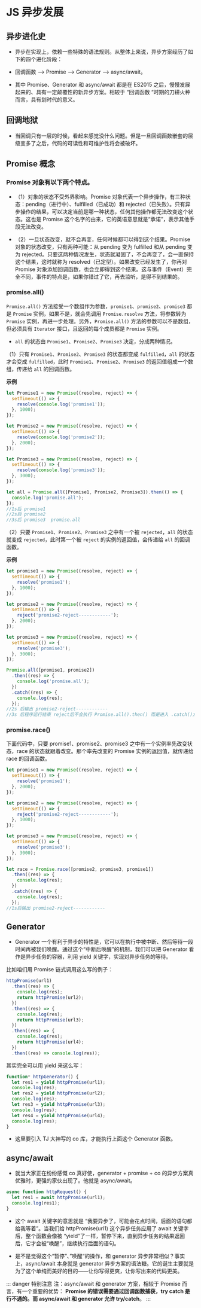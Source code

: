 # JS 异步发展

## 异步进化史

- 异步在实现上，依赖一些特殊的语法规则。从整体上来说，异步方案经历了如下的四个进化阶段：

- 回调函数 —> Promise —> Generator —> async/await。

- 其中 Promise、Generator 和 async/await 都是在 ES2015 之后，慢慢发展起来的、具有一定颠覆性的新异步方案。相较于 “回调函数 “时期的刀耕火种而言，具有划时代的意义。

## 回调地狱

- 当回调只有一层的时候，看起来感觉没什么问题。但是一旦回调函数嵌套的层级变多了之后，代码的可读性和可维护性将会被破坏。

## Promise 概念

### Promise 对象有以下两个特点。

- （1）对象的状态不受外界影响。Promise 对象代表一个异步操作，有三种状态：pending（进行中）、fulfilled（已成功）和 rejected（已失败）。只有异步操作的结果，可以决定当前是哪一种状态，任何其他操作都无法改变这个状态。这也是 Promise 这个名字的由来，它的英语意思就是“承诺”，表示其他手段无法改变。

- （2）一旦状态改变，就不会再变，任何时候都可以得到这个结果。Promise 对象的状态改变，只有两种可能：从 pending 变为 fulfilled 和从 pending 变为 rejected。只要这两种情况发生，状态就凝固了，不会再变了，会一直保持这个结果，这时就称为 resolved（已定型）。如果改变已经发生了，你再对 Promise 对象添加回调函数，也会立即得到这个结果。这与事件（Event）完全不同，事件的特点是，如果你错过了它，再去监听，是得不到结果的。

### promise.all()

`Promise.all()` 方法接受一个数组作为参数，`promise1`、`promise2`、`promise3` 都是 `Promise` 实例，如果不是，就会先调用 `Promise.resolve` 方法，将参数转为 `Promise` 实例，再进一步处理。另外，`Promise.all()` 方法的参数可以不是数组，但必须具有 `Iterator` 接口，且返回的每个成员都是 `Promise` 实例。

- `all` 的状态由 `Promise1`、`Promise2`、`Promise3` 决定，分成两种情况。

（1）只有 `Promise1`、`Promise2`、`Promise3` 的状态都变成 `fulfilled`，`all` 的状态才会变成 `fulfilled`，此时 `Promise1`、`Promise2`、`Promise3` 的返回值组成一个数组，传递给 `all` 的回调函数。

**示例**

```js
let Promise1 = new Promise((resolve, reject) => {
  setTimeout(() => {
    resolve(console.log('promise1'));
  }, 1000);
});

let Promise2 = new Promise((resolve, reject) => {
  setTimeout(() => {
    resolve(console.log('promise2'));
  }, 2000);
});

let Promise3 = new Promise((resolve, reject) => {
  setTimeout(() => {
    resolve(console.log('promise3'));
  }, 3000);
});

let all = Promise.all([Promise1, Promise2, Promise3]).then(() => {
  console.log('promise.all');
});
//1s后 promise1
//2s后 promise2
//3s后 promise3  promise.all
```

（2）只要 `Promise1`、`Promise2`、`Promise3` 之中有一个被 `rejected`，`all` 的状态就变成 `rejected`，此时第一个被 `reject` 的实例的返回值，会传递给 `all` 的回调函数。

**示例**

```js
let promise1 = new Promise((resolve, reject) => {
  setTimeout(() => {
    resolve('promise1');
  }, 1000);
});

let promise2 = new Promise((resolve, reject) => {
  setTimeout(() => {
    reject('promise2-reject------------');
  }, 2000);
});

let promise3 = new Promise((resolve, reject) => {
  setTimeout(() => {
    resolve('promise3');
  }, 3000);
});

Promise.all([promise1, promise2])
  .then((res) => {
    console.log('promise.all');
  })
  .catch((res) => {
    console.log(res);
  });
//2s 后输出 promise2-reject------------
//3s 后程序运行结束 reject后不会执行 Promise.all().then() 而是进入 .catch()方法中接受第一个reject结果
```

### promise.race()

下面代码中，只要 promise1、promise2、promise3 之中有一个实例率先改变状态，race 的状态就跟着改变。那个率先改变的 Promise 实例的返回值，就传递给 race 的回调函数。

```js
let promise1 = new Promise((resolve, reject) => {
  setTimeout(() => {
    resolve('promise1');
  }, 2000);
});

let promise2 = new Promise((resolve, reject) => {
  setTimeout(() => {
    reject('promise2-reject------------');
  }, 1000);
});

let promise3 = new Promise((resolve, reject) => {
  setTimeout(() => {
    resolve('promise3');
  }, 3000);
});

let race = Promise.race([promise2, promise3, promise1])
  .then((res) => {
    console.log(res);
  })
  .catch((res) => {
    console.log(res);
  });
//1s后输出 promise2-reject------------
```

## Generator

- Generator 一个有利于异步的特性是，它可以在执行中被中断、然后等待一段时间再被我们唤醒。通过这个“中断后唤醒”的机制，我们可以把 Generator 看作是异步任务的容器，利用 yield 关键字，实现对异步任务的等待。

比如咱们用 Promise 链式调用这么写的例子：

```js
httpPromise(url1)
  .then((res) => {
    console.log(res);
    return httpPromise(url2);
  })
  .then((res) => {
    console.log(res);
    return httpPromise(url3);
  })
  .then((res) => {
    console.log(res);
    return httpPromise(url4);
  })
  .then((res) => console.log(res));
```

其实完全可以用 yield 来这么写：

```js
function* httpGenerator() {
  let res1 = yield httpPromise(url1);
  console.log(res);
  let res2 = yield httpPromise(url2);
  console.log(res);
  let res3 = yield httpPromise(url3);
  console.log(res);
  let res4 = yield httpPromise(url4);
  console.log(res);
}
```

- 这里要引入 TJ 大神写的 co 库，才能执行上面这个 Generator 函数。

## async/await

- 就当大家正在纷纷感慨 co 真好使，generator + promise + co 的异步方案真优雅时，更强的家伙出现了。他就是 async/await。

```js
async function httpRequest() {
  let res1 = await httpPromise(url1);
  console.log(res1);
}
```

- 这个 await 关键字的意思就是 “我要异步了，可能会花点时间，后面的语句都给我等着”。当我们给 httpPromise(url1) 这个异步任务应用了 await 关键字后，整个函数会像被 “yield”了一样，暂停下来，直到异步任务的结果返回后，它才会被“唤醒”，继续执行后面的语句。

- 是不是觉得这个“暂停”、”唤醒“的操作，和 generator 异步非常相似？事实上，async/await 本身就是 generator 异步方案的语法糖。它的诞生主要就是为了这个单纯而美好的目的——让你写得更爽，让你写出来的代码更美。

::: danger 特别注意
注：async/await 和 generator 方案，相较于 Promise 而言，有一个重要的优势： **Promise 的错误需要通过回调函数捕获，try catch 是行不通的。而 async/await 和 generator 允许 try/catch**。
:::

